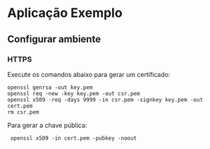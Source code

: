 # Aplicação Exemplo

## Configurar ambiente

### HTTPS

Execute os comandos abaixo para gerar um certificado:

```command
openssl genrsa -out key.pem
openssl req -new -key key.pem -out csr.pem
openssl x509 -req -days 9999 -in csr.pem -signkey key.pem -out cert.pem
rm csr.pem
```

Para gerar a chave pública:
```command
 openssl x509 -in cert.pem -pubkey -noout
```
